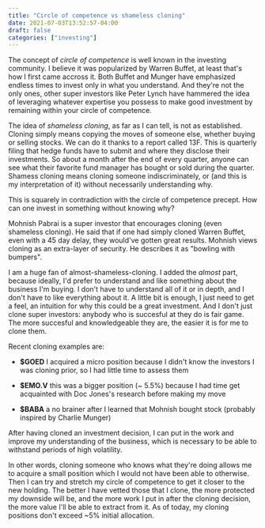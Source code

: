 ```yaml
---
title: "Circle of competence vs shameless cloning"
date: 2021-07-03T13:52:57-04:00
draft: false
categories: ["investing"]
---
```


The concept of _circle of competence_ is well known in the investing community. I believe it was popularized by Warren Buffet, at least that's how I first came accross it. Both Buffet and Munger have emphasized endless times to invest only in what you understand. And they're not the only ones, other super investors like Peter Lynch have hammered the idea of leveraging whatever expertise you possess to make good investment by remaining within your circle of competence.

The idea of _shameless cloning_, as far as I can tell, is not as established. Cloning simply means copying the moves of someone else, whether buying or selling stocks. We can do it thanks to a report called 13F. This is quarterly filing that hedge funds have to submit and where they disclose their investments. So about a month after the end of every quarter, anyone can see what their favorite fund manager has bought or sold during the quarter. Shamess cloning means cloning someone indiscriminately, or (and this is my interpretation of it) without necessarily understanding why.

This is squarely in contradiction with the circle of competence precept. How can one invest in something without knowing why?

Mohnish Pabrai is a super investor that encourages cloning (even shameless cloning). He said that if one had simply cloned Warren Buffet, even with a 45 day delay, they would've gotten great results. Mohnish views cloning as an extra-layer of security. He describes it as "bowling with bumpers".

I am a huge fan of almost-shameless-cloning. I added the _almost_ part, because ideally, I'd prefer to understand and like something about the business I'm buying. I don't have to understand all of it or in depth, and I don't have to like everything about it. A little bit is enough, I just need to get a feel, an intuition for why this could be a great investment. And I don't just clone super investors: anybody who is succesful at they do is fair game. The more succesful and knowledgeable they are, the easier it is for me to clone them.

Recent cloning examples are:

- **$GOED** I acquired a micro position because I didn't know the investors I was cloning prior, so I had little time to assess them

- **$EMO.V** this was a bigger position (~ 5.5%) because I had time get acquainted with Doc Jones's research before making my move

- **$BABA** a no brainer after I learned that Mohnish bought stock (probably inspired by Charlie Munger)

After having cloned an investment decision, I can put in the work and improve my understanding of the business, which is necessary to be able to withstand periods of high volatility. 

In other words, cloning someone who knows what they're doing allows me to acquire a small position which I would not have been able to otherwise. Then I can try and stretch my circle of competence to get it closer to the new holding. The better I have vetted those that I clone, the more protected my downside will be, and the more work I put in after the cloning decision, the more value I'll be able to extract from it. As of today, my cloning positions don't exceed ~5% initial allocation.



